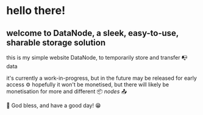 # hello there!
## welcome to DataNode, a sleek, easy-to-use, sharable storage solution

this is my simple website DataNode, to temporarily store and transfer 📭 data 

it's currently a work-in-progress, but in the future may be released for early access ⚙️
hopefully it won't be monetised, but there will likely be monetisation for more and different 📦 *nodes* 📤


🥳 God bless, and have a good day! 😁